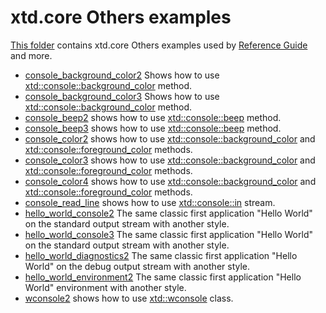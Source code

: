 # xtd.core Others examples

[This folder](.) contains xtd.core Others examples used by [Reference Guide](https://codedocs.xyz/gammasoft71/xtd/) and more.

* [console_background_color2](console_background_color2/README.md) Shows how to use [xtd::console::background_color](../../../src/xtd.core/include/xtd/basic_console.h) method.
* [console_background_color3](console_background_color3/README.md) Shows how to use [xtd::console::background_color](../../../src/xtd.core/include/xtd/basic_console.h) method.
* [console_beep2](console_beep2/README.md) shows how to use [xtd::console::beep](../../../src/xtd.core/include/xtd/basic_console.h) method.
* [console_beep3](console_beep3/README.md) shows how to use [xtd::console::beep](../../../src/xtd.core/include/xtd/basic_console.h) method.
* [console_color2](console_color2/README.md) shows how to use [xtd::console::background_color](../../src/xtd.core/include/xtd/basic_console.h) and [xtd::console::foreground_color](../../../src/xtd.core/include/xtd/basic_console.h) methods.
* [console_color3](console_color3/README.md) shows how to use [xtd::console::background_color](../../src/xtd.core/include/xtd/basic_console.h) and [xtd::console::foreground_color](../../../src/xtd.core/include/xtd/basic_console.h) methods.
* [console_color4](console_color4/README.md) shows how to use [xtd::console::background_color](../../src/xtd.core/include/xtd/basic_console.h) and [xtd::console::foreground_color](../../../src/xtd.core/include/xtd/basic_console.h) methods.
* [console_read_line](console_read_line/README.md) shows how to use [xtd::console::in](../../../src/xtd.core/include/xtd/basic_console.h) stream.
* [hello_world_console2](hello_world_console2/README.md) The same classic first application "Hello World" on the standard output stream with another style.
* [hello_world_console3](hello_world_console3/README.md) The same classic first application "Hello World" on the standard output stream with another style.
* [hello_world_diagnostics2](hello_world_diagnostics2/README.md) The same classic first application "Hello World" on the debug output stream with another style.
* [hello_world_environment2](hello_world_environment2/README.md) The same classic first application "Hello World" environment with another style.
* [wconsole2](wconsole2/README.md) shows how to use [xtd::wconsole](../../../src/xtd.core/include/xtd/basic_console.h) class.

